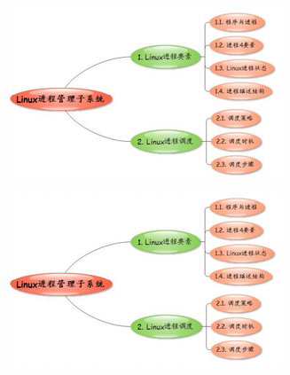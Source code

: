 ![](../photo/Pasted%20image%2020230506182128.png)

![](../photo/d2d9e63c31cf2169b66edd17cc70898c_MD5.png)
